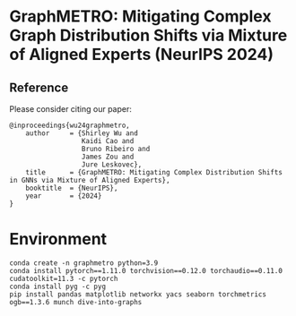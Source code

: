 <h1 align="left">
    GraphMETRO: Mitigating Complex Graph Distribution Shifts via Mixture of Aligned Experts (NeurIPS 2024)
</h1>


## Reference 

Please consider citing our paper:
```
@inproceedings{wu24graphmetro,
    author     = {Shirley Wu and
                  Kaidi Cao and
                  Bruno Ribeiro and
                  James Zou and
                  Jure Leskovec},
    title      = {GraphMETRO: Mitigating Complex Distribution Shifts in GNNs via Mixture of Aligned Experts},
    booktitle  = {NeurIPS},
    year       = {2024}
}
```



# Environment

```
conda create -n graphmetro python=3.9
conda install pytorch==1.11.0 torchvision==0.12.0 torchaudio==0.11.0 cudatoolkit=11.3 -c pytorch
conda install pyg -c pyg
pip install pandas matplotlib networkx yacs seaborn torchmetrics ogb==1.3.6 munch dive-into-graphs
```

